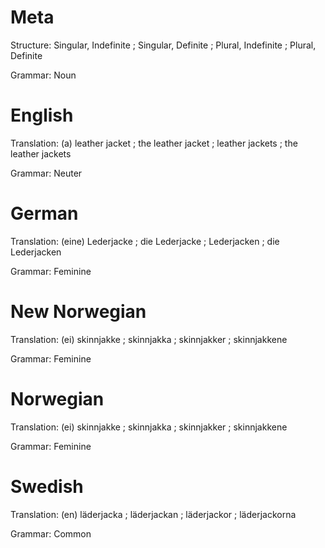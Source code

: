 Meta
====

Structure: Singular, Indefinite ; Singular, Definite ; Plural, Indefinite ; Plural, Definite

Grammar:   Noun



English
=======

Translation: (a) leather jacket ; the leather jacket ; leather jackets ; the leather jackets

Grammar:     Neuter



German
======

Translation: (eine) Lederjacke ; die Lederjacke ; Lederjacken ; die Lederjacken

Grammar:     Feminine



New Norwegian
=============

Translation: (ei) skinnjakke ; skinnjakka ; skinnjakker ; skinnjakkene

Grammar:     Feminine



Norwegian
=========

Translation: (ei) skinnjakke ; skinnjakka ; skinnjakker ; skinnjakkene

Grammar:     Feminine



Swedish
=======

Translation: (en) läderjacka ; läderjackan ; läderjackor ; läderjackorna

Grammar:     Common
